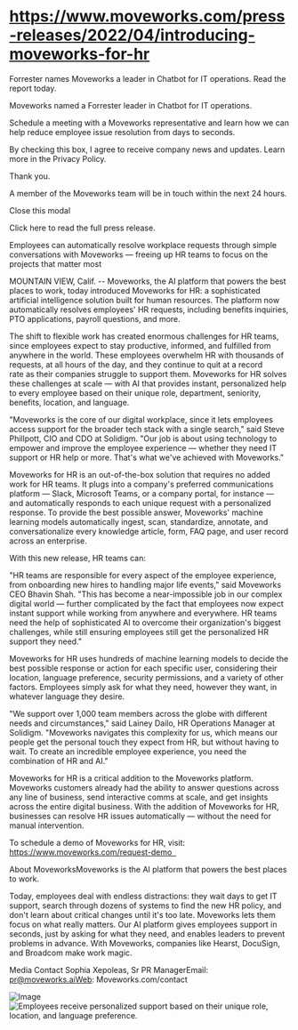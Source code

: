 # https://www.moveworks.com/press-releases/2022/04/introducing-moveworks-for-hr

Forrester names Moveworks a leader in Chatbot for IT operations. Read the report today.

Moveworks named a Forrester leader in Chatbot for IT operations. 

Schedule a meeting with a Moveworks representative and learn how we can help reduce employee issue resolution from days to seconds.

By checking this box, I agree to receive company news and updates. Learn more in the Privacy Policy.

Thank you.

A member of the Moveworks team will be in touch within the next 24 hours.



  Close this modal
  


Click here to read the full press release. 

Employees can automatically resolve workplace requests through simple conversations with Moveworks — freeing up HR teams to focus on the projects that matter most

MOUNTAIN VIEW, Calif. -- Moveworks, the AI platform that powers the best places to work, today introduced Moveworks for HR: a sophisticated artificial intelligence solution built for human resources. The platform now automatically resolves employees' HR requests, including benefits inquiries, PTO applications, payroll questions, and more.

The shift to flexible work has created enormous challenges for HR teams, since employees expect to stay productive, informed, and fulfilled from anywhere in the world. These employees overwhelm HR with thousands of requests, at all hours of the day, and they continue to quit at a record rate as their companies struggle to support them. Moveworks for HR solves these challenges at scale — with AI that provides instant, personalized help to every employee based on their unique role, department, seniority, benefits, location, and language.

"Moveworks is the core of our digital workplace, since it lets employees access support for the broader tech stack with a single search," said Steve Phillpott, CIO and CDO at Solidigm. "Our job is about using technology to empower and improve the employee experience — whether they need IT support or HR help or more. That's what we've achieved with Moveworks."

Moveworks for HR is an out-of-the-box solution that requires no added work for HR teams. It plugs into a company's preferred communications platform — Slack, Microsoft Teams, or a company portal, for instance — and automatically responds to each unique request with a personalized response. To provide the best possible answer, Moveworks' machine learning models automatically ingest, scan, standardize, annotate, and conversationalize every knowledge article, form, FAQ page, and user record across an enterprise.

With this new release, HR teams can:

"HR teams are responsible for every aspect of the employee experience, from onboarding new hires to handling major life events," said Moveworks CEO Bhavin Shah. "This has become a near-impossible job in our complex digital world — further complicated by the fact that employees now expect instant support while working from anywhere and everywhere. HR teams need the help of sophisticated AI to overcome their organization's biggest challenges, while still ensuring employees still get the personalized HR support they need."

Moveworks for HR uses hundreds of machine learning models to decide the best possible response or action for each specific user, considering their location, language preference, security permissions, and a variety of other factors. Employees simply ask for what they need, however they want, in whatever language they desire.

"We support over 1,000 team members across the globe with different needs and circumstances," said Lainey Dailo, HR Operations Manager at Solidigm. "Moveworks navigates this complexity for us, which means our people get the personal touch they expect from HR, but without having to wait. To create an incredible employee experience, you need the combination of HR and AI."

Moveworks for HR is a critical addition to the Moveworks platform. Moveworks customers already had the ability to answer questions across any line of business, send interactive comms at scale, and get insights across the entire digital business. With the addition of Moveworks for HR, businesses can resolve HR issues automatically — without the need for manual intervention.

To schedule a demo of Moveworks for HR, visit: https://www.moveworks.com/request-demo  

About MoveworksMoveworks is the AI platform that powers the best places to work.

Today, employees deal with endless distractions: they wait days to get IT support, search through dozens of systems to find the new HR policy, and don't learn about critical changes until it's too late. Moveworks lets them focus on what really matters. Our AI platform gives employees support in seconds, just by asking for what they need, and enables leaders to prevent problems in advance. With Moveworks, companies like Hearst, DocuSign, and Broadcom make work magic.

Media Contact Sophia Xepoleas, Sr PR ManagerEmail: pr@moveworks.aiWeb: Moveworks.com/contact 



![Image](https://www.moveworks.com/hubfs/img/site/qr-demo.png)
![Employees receive personalized support based on their unique role, location, and language preference.](https://mma.prnewswire.com/media/1805902/Moveworks_for_HR.jpg?w=500)
